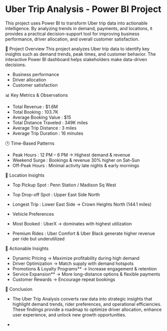 # Uber Trip Analysis - Power BI Project
This project uses Power BI to transform Uber trip data into actionable intelligence. By analyzing trends in demand, payments, and locations, it provides a practical decision-support tool for improving business performance, driver allocation, and overall customer satisfaction.
 
 📌 Project Overview
This project analyzes Uber trip data to identify key insights such as demand trends, peak times, and customer behavior. The interactive Power BI dashboard helps stakeholders make data-driven decisions.
- Business performance  
- Driver allocation  
- Customer satisfaction

📊 Key Metrics & Observations  
- Total Revenue : $1.6M  
- Total Booking : 103.7K  
- Average Booking Value : $15  
- Total Distance Traveled : 349K miles  
- Average Trip Distance : 3 miles  
- Average Trip Duration : 16 minutes

🕒 Time-Based Patterns  
- Peak Hours : 12 PM – 6 PM → Highest demand & revenue  
- Weekend Surge : Bookings & revenue 30% higher on Sat–Sun  
- Off-Peak Hours : Minimal activity late nights & early mornings  


📍 Location Insights  
- Top Pickup Spot : Penn Station / Madison Sq West  
- Top Drop-off Spot : Upper East Side North  
- Longest Trip : Lower East Side → Crown Heights North (144.1 miles)

- Vehicle Preferences  
- Most Booked : UberX → dominates with highest utilization  
- Premium Rides : Uber Comfort & Uber Black generate higher revenue per ride but underutilized  

🚀 Actionable Insights  
- Dynamic Pricing → Maximize profitability during high demand  
- Driver Optimization → Match supply with demand hotspots  
- Promotions & Loyalty Programs** → Increase engagement & retention  
- Service Expansion** → More long-distance options & flexible payments  
- Customer Rewards → Encourage repeat bookings

🎯 Conclusion
- The Uber Trip Analysis converts raw data into strategic insights that highlight demand trends, rider preferences, and operational efficiencies.
These findings provide a roadmap to optimize driver allocation, enhance user experience, and unlock new growth opportunities.

- 
